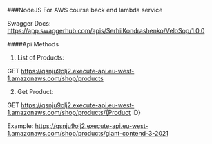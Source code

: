 ###NodeJS For AWS course back end lambda service

Swagger Docs: https://app.swaggerhub.com/apis/SerhiiKondrashenko/VeloSop/1.0.0


####Api Methods
1. List of Products:

GET https://qsnju9olj2.execute-api.eu-west-1.amazonaws.com/shop/products

2. Get Product:

GET https://qsnju9olj2.execute-api.eu-west-1.amazonaws.com/shop/products/{Product ID}

Example: https://qsnju9olj2.execute-api.eu-west-1.amazonaws.com/shop/products/giant-contend-3-2021